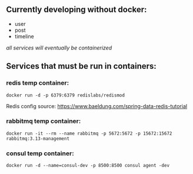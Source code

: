 ## Currently developing without docker:

* user
* post
* timeline

*all services will eventually be containerized*

## Services that must be run in containers:

### redis temp container: 

``docker run -d -p 6379:6379 redislabs/redismod``

Redis config source: https://www.baeldung.com/spring-data-redis-tutorial

### rabbitmq temp container: 

```docker run -it --rm --name rabbitmq -p 5672:5672 -p 15672:15672 rabbitmq:3.13-management```

### consul temp container:

```docker run -d --name=consul-dev -p 8500:8500 consul agent -dev```

